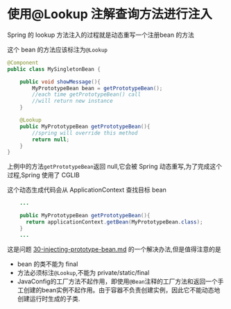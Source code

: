 # 使用@Lookup 注解查询方法进行注入

Spring 的 lookup 方法注入的过程就是动态重写一个注册bean 的方法

这个 bean 的方法应该标注为`@Lookup`

```java
@Component
public class MySingletonBean {

    public void showMessage(){
        MyPrototypeBean bean = getPrototypeBean();
        //each time getPrototypeBean() call
        //will return new instance
    }

    @Lookup
    public MyPrototypeBean getPrototypeBean(){
        //spring will override this method
        return null;
    }
}
```

上例中的方法`getPrototypeBean`返回 null,它会被 Spring 动态重写,为了完成这个过程,Spring 使用了 CGLIB

这个动态生成代码会从 ApplicationContext 查找目标 bean 

```java
    ...

    public MyPrototypeBean getPrototypeBean(){
      return applicationContext.getBean(MyPrototypeBean.class);
    }
    ...
```

这是问题 [30-injecting-prototype-bean.md](30-injecting-prototype-bean.md) 的一个解决办法,但是值得注意的是

- bean 的类不能为 final
- 方法必须标注`@Lookup`,不能为 private/static/final
- JavaConfig的工厂方法不起作用，即使用`@Bean`注释的工厂方法和返回一个手工创建的bean实例不起作用。由于容器不负责创建实例，因此它不能动态地创建运行时生成的子类.